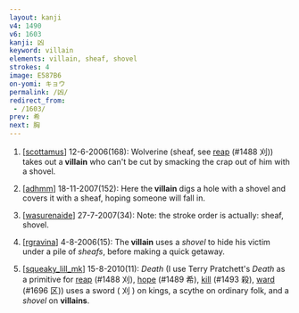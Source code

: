 ```yaml
---
layout: kanji
v4: 1490
v6: 1603
kanji: 凶
keyword: villain
elements: villain, sheaf, shovel
strokes: 4
image: E587B6
on-yomi: キョウ
permalink: /凶/
redirect_from:
 - /1603/
prev: 希
next: 胸
---
```


1) [<a href="http://kanji.koohii.com/profile/scottamus">scottamus</a>] 12-6-2006(168): Wolverine (sheaf, see <a href="../v4/1488.html">reap</a> (#1488 刈)) takes out a<strong> villain</strong> who can&#039;t be cut by smacking the crap out of him with a shovel.

2) [<a href="http://kanji.koohii.com/profile/adhmm">adhmm</a>] 18-11-2007(152): Here the<strong> villain</strong> digs a hole with a shovel and covers it with a sheaf, hoping someone will fall in.

3) [<a href="http://kanji.koohii.com/profile/wasurenaide">wasurenaide</a>] 27-7-2007(34): Note: the stroke order is actually: sheaf, shovel.

4) [<a href="http://kanji.koohii.com/profile/rgravina">rgravina</a>] 4-8-2006(15): The<strong> villain</strong> uses a <em>shovel</em> to hide his victim under a pile of <em>sheafs</em>, before making a quick getaway.

5) [<a href="http://kanji.koohii.com/profile/squeaky_lill_mk">squeaky_lill_mk</a>] 15-8-2010(11): <em>Death</em> (I use Terry Pratchett&#039;s <em>Death</em> as a primitive for <a href="../v4/1488.html">reap</a> (#1488 刈), <a href="../v4/1489.html">hope</a> (#1489 希), <a href="../v4/1493.html">kill</a> (#1493 殺), <a href="../v4/1696.html">ward</a> (#1696 区)) uses a sword ( 刈 ) on kings, a scythe on ordinary folk, and a <em>shovel</em> on <strong>villains</strong>.

